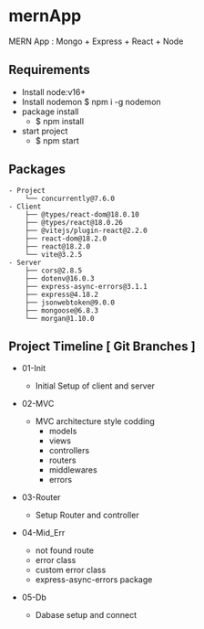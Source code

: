 # mernApp
MERN App : Mongo + Express + React + Node

## Requirements
- Install node:v16+
- Install nodemon
    $ npm i -g nodemon
- package install
    - $ npm install
- start project
    - $ npm start

## Packages
```
- Project
    └── concurrently@7.6.0
- Client
    ├── @types/react-dom@18.0.10
    ├── @types/react@18.0.26
    ├── @vitejs/plugin-react@2.2.0
    ├── react-dom@18.2.0
    ├── react@18.2.0
    └── vite@3.2.5
- Server
    ├── cors@2.8.5
    ├── dotenv@16.0.3
    ├── express-async-errors@3.1.1
    ├── express@4.18.2
    ├── jsonwebtoken@9.0.0
    ├── mongoose@6.8.3
    └── morgan@1.10.0
```

## Project Timeline [ Git Branches ]

- 01-Init
    - Initial Setup of client and server

- 02-MVC
    - MVC architecture style codding 
        - models
        - views
        - controllers
        - routers
        - middlewares
        - errors

- 03-Router
    - Setup Router and controller

- 04-Mid_Err
    - not found route
    - error class
    - custom error class
    - express-async-errors package

- 05-Db
    - Dabase setup and connect